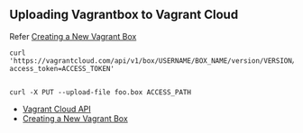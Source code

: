 ## Uploading Vagrantbox to Vagrant Cloud

Refer [Creating a New Vagrant Box](https://www.vagrantup.com/vagrant-cloud/boxes/create)

```shell
curl 'https://vagrantcloud.com/api/v1/box/USERNAME/BOX_NAME/version/VERSION/provider/PROVIDER_NAME/upload?access_token=ACCESS_TOKEN'


curl -X PUT --upload-file foo.box ACCESS_PATH
```


- [Vagrant Cloud API](https://www.vagrantup.com/vagrant-cloud/api#create-a-box)
- [Creating a New Vagrant Box](https://www.vagrantup.com/vagrant-cloud/boxes/create)
